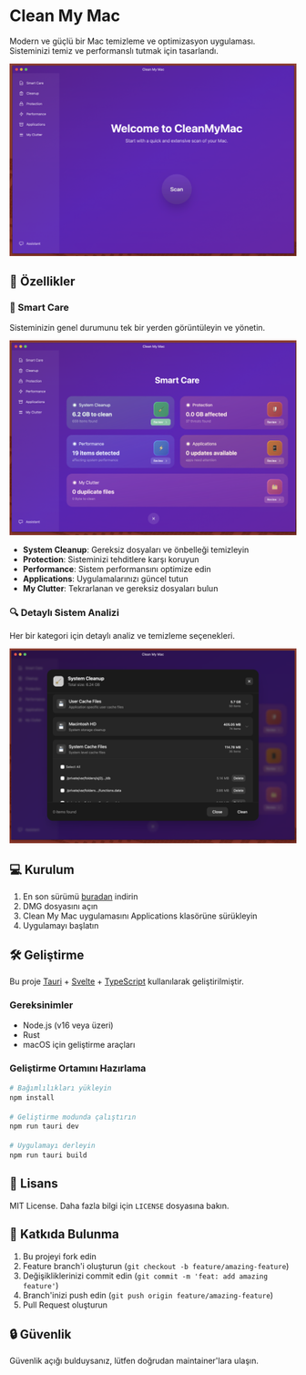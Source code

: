 # Clean My Mac

Modern ve güçlü bir Mac temizleme ve optimizasyon uygulaması. Sisteminizi temiz ve performanslı tutmak için tasarlandı.

![Ana Ekran](ss1.png)

## 🚀 Özellikler

### 🧹 Smart Care
Sisteminizin genel durumunu tek bir yerden görüntüleyin ve yönetin.

![Smart Care](ss2.png)

- **System Cleanup**: Gereksiz dosyaları ve önbelleği temizleyin
- **Protection**: Sisteminizi tehditlere karşı koruyun
- **Performance**: Sistem performansını optimize edin
- **Applications**: Uygulamalarınızı güncel tutun
- **My Clutter**: Tekrarlanan ve gereksiz dosyaları bulun

### 🔍 Detaylı Sistem Analizi
Her bir kategori için detaylı analiz ve temizleme seçenekleri.

![Detaylı Analiz](ss3.png)

## 💻 Kurulum

1. En son sürümü [buradan](https://github.com/yourusername/clean-my-mac/releases) indirin
2. DMG dosyasını açın
3. Clean My Mac uygulamasını Applications klasörüne sürükleyin
4. Uygulamayı başlatın

## 🛠️ Geliştirme

Bu proje [Tauri](https://tauri.app) + [Svelte](https://svelte.dev) + [TypeScript](https://www.typescriptlang.org/) kullanılarak geliştirilmiştir.

### Gereksinimler

- Node.js (v16 veya üzeri)
- Rust
- macOS için geliştirme araçları

### Geliştirme Ortamını Hazırlama

```bash
# Bağımlılıkları yükleyin
npm install

# Geliştirme modunda çalıştırın
npm run tauri dev

# Uygulamayı derleyin
npm run tauri build
```

## 📝 Lisans

MIT License. Daha fazla bilgi için `LICENSE` dosyasına bakın.

## 🤝 Katkıda Bulunma

1. Bu projeyi fork edin
2. Feature branch'i oluşturun (`git checkout -b feature/amazing-feature`)
3. Değişikliklerinizi commit edin (`git commit -m 'feat: add amazing feature'`)
4. Branch'inizi push edin (`git push origin feature/amazing-feature`)
5. Pull Request oluşturun

## 🔒 Güvenlik

Güvenlik açığı bulduysanız, lütfen doğrudan maintainer'lara ulaşın.

